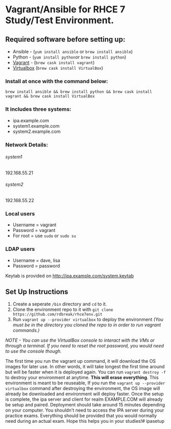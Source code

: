 # Vagrant/Ansible for RHCE 7 Study/Test Environment.

## Required software before setting up:
- Ansible - (`yum install ansible` or `brew install ansible`)
- Python - (`yum install python`or `brew install python`)
- [Vagrant](https://www.vagrantup.com/downloads.html) - (`brew cask install vagrant`)
- [Virtualbox](https://www.virtualbox.org/wiki/Downloads) (`brew cask install VirtualBox`)
### Install at once with the command below:
`brew install ansible && brew install python && brew cask install vagrant && brew cask install VirtualBox`

### It includes three systems:
- ipa.example.com
- system1.example.com
- system2.example.com

### Network Details:
###### system1
192.168.55.21
###### system2
192.168.55.22

### Local users
- Username = vagrant
- Password = vagrant
- For root = use `sudo` or `sudo su`
### LDAP users
- Username = dave, lisa
- Password = password

Keytab is provided on http://ipa.example.com/system.keytab

## Set Up Instructions
1. Create a seperate `/bin` directory and `cd` to it. 
2. Clone the environment repo to it with `git clone https://github.com/rdbreak/rhce7env.git`
3. Run `vagrant up --provider virtualbox` to deploy the environment _(You must be in the directory you cloned the repo to in order to run vagrant commands.)_

_NOTE - You can use the VirtualBox console to interact with the VMs or through a terminal. If you need to reset the root password, you would need to use the console though._

The first time you run the vagrant up command, it will download the OS images for later use. In other words, it will take longest the first time around but will be faster when it is deployed again. You can run `vagrant destroy -f` to destroy your environment at anytime. **This will erase everything**. This environment is meant to be reuseable, If you run the `vagrant up --provider virtualbox` command after destroying the environment, the OS image will already be downloaded and environment will deploy faster. Once the setup is complete, the ipa server and client for realm EXAMPLE.COM will already be setup and paired. Deployment should take around 15 minutes depending on your computer. You shouldn't need to access the IPA server during your practice exams. Everything should be provided that you would normally need during an actual exam. Hope this helps you in your studies!# ipasetup
